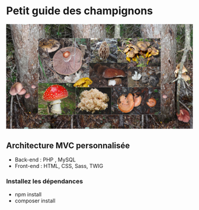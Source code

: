 # Petit guide des champignons

[![Petit guide des champignons](https://github.com/ricou12/guide-des-champignons/blob/master/public_html/assets/images/ArPl.jpg " Petit guide des champignons")](https://petit-guide-des-champignons.000webhostapp.com/)

## Architecture MVC personnalisée
- Back-end : PHP , MySQL
- Front-end : HTML, CSS, Sass, TWIG

### Installez les dépendances
- npm install
- composer install 
